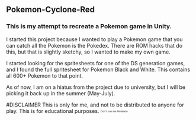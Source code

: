 ## Pokemon-Cyclone-Red

### This is my attempt to recreate a Pokemon game in Unity.
I started this project because I wanted to play a Pokemon game that you can catch all the Pokemon is the Pokedex. There are ROM hacks that do this, but that is slightly sketchy, so I wanted to make my own game. 

I started looking for the spritesheets for one of the DS generation games, and I found the full spritesheet for Pokemon Black and White. This contains all 600+ Pokemon to that point. 

As of now, I am on a hiatus from the project due to university, but I will be picking it back up in the summer (May-July). 

#DISCLAIMER
This is only for me, and not to be distributed to anyone for play. This is for educational purposes. <sub><sup><sub><sup>Don't sue me Nintendo</sup></sub></sup></sub> 
